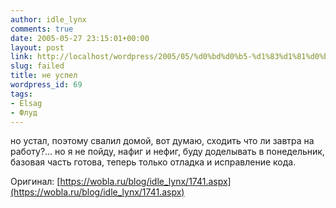 ```yaml
---
author: idle_lynx
comments: true
date: 2005-05-27 23:15:01+00:00
layout: post
link: http://localhost/wordpress/2005/05/%d0%bd%d0%b5-%d1%83%d1%81%d0%bf%d0%b5%d0%bb/
slug: failed
title: не успел
wordpress_id: 69
tags:
- Elsag
- Флуд
---
```


но устал, поэтому свалил домой, вот думаю, сходить что ли завтра на работу?... но я не пойду, нафиг и нефиг, буду доделывать в понедельник, базовая часть готова, теперь только отладка и исправление кода.

Оригинал: [https://wobla.ru/blog/idle_lynx/1741.aspx](https://wobla.ru/blog/idle_lynx/1741.aspx)
